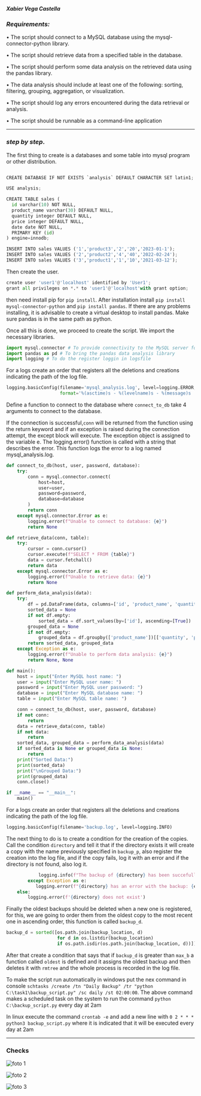 ***Xabier Vega Castella***
### *Requirements:*

• The script should connect to a MySQL database using the mysql-connector-python library.

• The script should retrieve data from a specified table in the database.

• The script should perform some data analysis on the retrieved data using the pandas library.

• The data analysis should include at least one of the following: sorting, filtering, grouping, 
  aggregation, or visualization.
  
• The script should log any errors encountered during the data retrieval or analysis.

• The script should be runnable as a command-line application

---
### *step by step*.

The first thing to create is a databases and some table into mysql program or other distribution.

```python

CREATE DATABASE IF NOT EXISTS `analysis` DEFAULT CHARACTER SET latin1;

USE analysis;

CREATE TABLE sales (
  id varchar(10) NOT NULL,
  product_name varchar(30) DEFAULT NULL,
  quantity integer DEFAULT NULL,
  price integer DEFAULT NULL,
  date date NOT NULL,
  PRIMARY KEY (id)
) engine=innodb;

INSERT INTO sales VALUES ('1','product3','2','20','2023-01-1');
INSERT INTO sales VALUES ('2','product2','4','40','2022-02-24');
INSERT INTO sales VALUES ('3','product1','1','10','2021-03-12');
```
Then create the user.

```python
create user 'user1'@'localhost' identified by 'User1';
grant all privileges on *.* to 'user1'@'localhost'with grant option;
```
then need install pip for `pip install`. After installation install `pip install mysql-connector-python` and `pip install pandas`. If there are any problems installing, it is advisable to create a virtual desktop to install pandas. Make sure pandas is in the same path as python.

Once all this is done, we proceed to create the script. We import the necessary libraries.

```python
import mysql.connector # To provide connectivity to the MySQL server for client programs.
import pandas as pd # To bring the pandas data analysis library 
import logging # To do the register loggin in logsfile
```
For a logs create an order that registers all the deletions and creations indicating the path of the log file.

```python
logging.basicConfig(filename='mysql_analysis.log', level=logging.ERROR,
                    format='%(asctime)s - %(levelname)s - %(message)s
```

Define a function to connect to the database where `connect_to_db` take 4 arguments to connect to the database.

If the connection is successful,`conn` will be returned from the function using the return keyword and if an exception is raised during the connection attempt, the except block will execute. The exception object is assigned to the variable e.
The logging.error() function is called with a string that describes the error. This function logs the error to a log named mysql_analysis.log.

```python
def connect_to_db(host, user, password, database):
    try:
        conn = mysql.connector.connect(
            host=host,
            user=user,
            password=password,
            database=database
        )
        return conn
    except mysql.connector.Error as e:
        logging.error(f"Unable to connect to database: {e}")
        return None
```

```python
def retrieve_data(conn, table):
    try:
        cursor = conn.cursor()
        cursor.execute(f"SELECT * FROM {table}")
        data = cursor.fetchall()
        return data
    except mysql.connector.Error as e:
        logging.error(f"Unable to retrieve data: {e}")
        return None
```

```python
def perform_data_analysis(data):
    try:
        df = pd.DataFrame(data, columns=['id', 'product_name', 'quantity', 'price', 'date'])
        sorted_data = None
        if not df.empty:
            sorted_data = df.sort_values(by=['id'], ascending=[True])
        grouped_data = None
        if not df.empty:
            grouped_data = df.groupby(['product_name'])[['quantity', 'price']].sum()
        return sorted_data, grouped_data
    except Exception as e:
        logging.error(f"Unable to perform data analysis: {e}")
        return None, None
```

```python
def main():
    host = input("Enter MySQL host name: ")
    user = input("Enter MySQL user name: ")
    password = input("Enter MySQL user password: ")
    database = input("Enter MySQL database name: ")
    table = input("Enter MySQL table name: ")

    conn = connect_to_db(host, user, password, database)
    if not conn:
        return
    data = retrieve_data(conn, table)
    if not data:
        return
    sorted_data, grouped_data = perform_data_analysis(data)
    if sorted_data is None or grouped_data is None:
        return
    print("Sorted Data:")
    print(sorted_data)
    print("\nGrouped Data:")
    print(grouped_data)
    conn.close()
```

```python
if __name__ == "__main__":
    main()
```
For a logs create an order that registers all the deletions and creations indicating the path of the log file.
```python
logging.basicConfig(filename='backup.log', level=logging.INFO)
```
The next thing to do is to create a condition for the creation of the copies.
Call the condition `directory` and tell it that if the directory exists it will create a copy with the name previously specified in `backup_p`, also register the creation into the log file, and if the copy fails, log it with an error and if the directory is not found, also log it.
```python
            logging.info(f"The backup of {directory} has been succefully created")
        except Exception as e:
           logging.error(f"{directory} has an error with the backup: {e}")
    else:
        logging.error(f'{directory} does not exist')
```

Finally the oldest backups should be deleted when a new one is registered, for this, we are going to order them from the oldest copy to the most recent one in ascending order, this function is called `backup_d`.
```python
backup_d = sorted([os.path.join(backup_location, d)
                   for d in os.listdir(backup_location) 
                   if os.path.isdir(os.path.join(backup_location, d))])
```
After that create a condition that says that if `backup_d` is greater than `max_b` a function called `oldest` is defined and it assigns the oldest backup and then deletes it with `rmtree` and the whole process is recorded in the log file.

To make the script run automatically in windows put the nex command in console `schtasks /create /tn "Daily Backup" /tr "python C:\task1\backup_script.py" /sc daily /st 02:00:00`. The above command makes a scheduled task on the system to run the command `python C:\backup_script.py` every day at 2am

In linux execute the command `crontab -e` and add a new line with `0 2 * * * python3 backup_script.py` where it is indicated that it will be executed every day at 2am

---

### Checks

![foto 1](./img/1.jpg)

![foto 2](./img/2.jpg)

![foto 3](./img/3.jpg)
